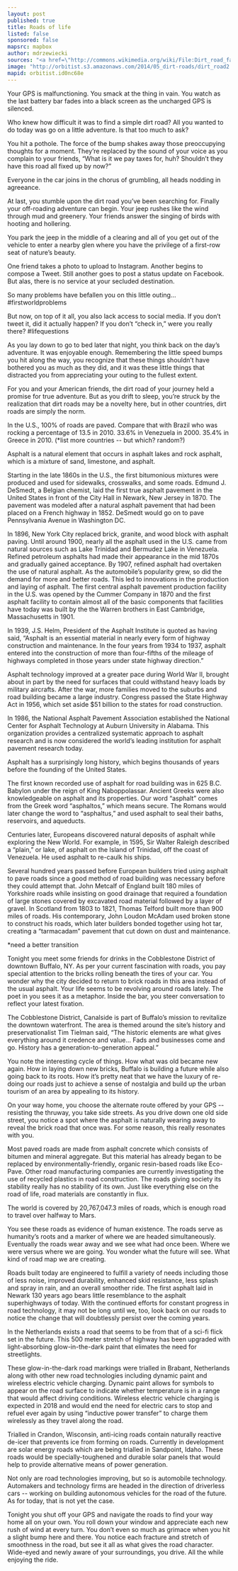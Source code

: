 ```yaml
---
layout: post
published: true
title: Roads of life
listed: false
sponsored: false
mapsrc: mapbox
author: mdrzewiecki
sources: "<a href=\"http://commons.wikimedia.org/wiki/File:Dirt_road_facing_south_near_the_Voyager_Ziwani_Safari_Camp,_on_the_edge_of_the_Tsavo_West_National_Park,_near_Ziwani,_Kenya.jpg\">Top image</a> <a href=\"http://data.un.org/Data.aspx?q=paved+roads&d=WDI&f=Indicator_Code%3aIS.ROD.PAVE.ZS\">Paved roads data</a>"
image: "http://orbitist.s3.amazonaws.com/2014/05_dirt-roads/dirt_road2.jpg"
mapid: orbitist.id0nc68e
---
```


Your GPS is malfunctioning. You smack at the thing in vain. You watch as the last battery bar fades into a black screen as the uncharged GPS is silenced.

Who knew how difficult it was to find a simple dirt road? All you wanted to do today was go on a little adventure. Is that too much to ask?

You hit a pothole. The force of the bump shakes away those preoccupying thoughts for a moment. They’re replaced by the sound of your voice as you complain to your friends, “What is it we pay taxes for, huh? Shouldn’t they have this road all fixed up by now?”

Everyone in the car joins in the chorus of grumbling, all heads nodding in agreeance.

At last, you stumble upon the dirt road you’ve been searching for. Finally your off-roading adventure can begin. Your jeep rushes like the wind through mud and greenery. Your friends answer the singing of birds with hooting and hollering.

You park the jeep in the middle of a clearing and all of you get out of the vehicle to enter a nearby glen where you have the privilege of a first-row seat of nature’s beauty.

One friend takes a photo to upload to Instagram. Another begins to compose a Tweet. Still another goes to post a status update on Facebook. But alas, there is no service at your secluded destination.

So many problems have befallen you on this little outing… #firstworldproblems 

But now, on top of it all, you also lack access to social media. If you don’t tweet it, did it actually happen? If you don’t “check in,” were you really there? #lifequestions

As you lay down to go to bed later that night, you think back on the day’s adventure. It was enjoyable enough. Remembering the little speed bumps you hit along the way, you recognize that these things shouldn’t have bothered you as much as they did, and it was these little things that distracted you from appreciating your outing to the fullest extent.

For you and your American friends, the dirt road of your journey held a promise for true adventure. But as you drift to sleep, you’re struck by the realization that dirt roads may be a novelty here, but in other countries, dirt roads are simply the norm.

In the U.S., 100% of roads are paved. Compare that with Brazil who was rocking a percentage of 13.5 in 2010. 33.6% in Venezuela in 2000. 35.4% in Greece in 2010. (*list more countries -- but which? random?)

Asphalt is a natural element that occurs in asphalt lakes and rock asphalt, which is a mixture of sand, limestone, and asphalt.

Starting in the late 1860s in the U.S., the first bitumonious mixtures were produced and used for sidewalks, crosswalks, and some roads. Edmund J. DeSmedt, a Belgian chemist, laid the first true asphalt pavement in the United States in front of the City Hall in Newark, New Jersey in 1870. The pavement was modeled after a natural asphalt pavement that had been placed on a French highway in 1852. DeSmedt would go on to pave Pennsylvania Avenue in Washington DC.

In 1896, New York City replaced brick, granite, and wood block with asphalt paving. Until around 1900, nearly all the asphalt used in the U.S. came from natural sources such as Lake Trinidad and Bermudez Lake in Venezuela. Refined petroleum asphalts had made their appearance in the mid 1870s and gradually gained acceptance. By 1907, refined asphalt had overtaken the use of natural asphalt. As the automobile’s popularity grew, so did the demand for more and better roads. This led to innovations in the production and laying of asphalt. The first central asphalt pavement production facility in the U.S. was opened by the Cummer Company in 1870 and the first asphalt facility to contain almost all of the basic components that facilities have today was built by the the Warren brothers in East Cambridge, Massachusetts in 1901.

In 1939, J.S. Helm, President of the Asphalt Institute is quoted as having said, “Asphalt is an essential material in nearly every form of highway construction and maintenance. In the four years from 1934 to 1937, asphalt entered into the construction of more than four-fifths of the mileage of highways completed in those years under state highway direction.”

Asphalt technology improved at a greater pace during World War II, brought about in part by the need for surfaces that could withstand heavy loads by military aircrafts. After the war, more families moved to the suburbs and road building became a large industry. Congress passed the State Highway Act in 1956, which set aside $51 billion to the states for road construction.

In 1986, the National Asphalt Pavement Association established the National Center for Asphalt Technology at Auburn University in Alabama. This organization provides a centralized systematic approach to asphalt research and is now considered the world’s leading institution for asphalt pavement research today.

Asphalt has a surprisingly long history, which begins thousands of years before the founding of the United States.

The first known recorded use of asphalt for road building was in 625 B.C. Babylon under the reign of King Naboppolassar. Ancient Greeks were also knowledgeable on asphalt and its properties. Our word “asphalt” comes from the Greek word “asphaltos,” which means secure. The Romans would later change the word to “asphaltus,” and used asphalt to seal their baths, reservoirs, and aqueducts.

Centuries later, Europeans discovered natural deposits of asphalt while exploring the New World. For example, in 1595, Sir Walter Raleigh described a “plain,” or lake, of asphalt on the Island of Trinidad, off the coast of Venezuela. He used asphalt to re-caulk his ships.

Several hundred years passed before European builders tried using asphalt to pave roads since a good method of road building was necessary before they could attempt that. John Metcalf of England built 180 miles of Yorkshire roads while insisting on good drainage that required a foundation of large stones covered by excavated road material followed by a layer of gravel. In Scotland from 1803 to 1821, Thomas Telford built more than 900 miles of roads. His contemporary, John Loudon McAdam used broken stone to construct his roads, which later builders bonded together using hot tar, creating a “tarmacadam” pavement that cut down on dust and maintenance.

*need a better transition

Tonight you meet some friends for drinks in the Cobblestone District of downtown Buffalo, NY. As per your current fascination with roads, you pay special attention to the bricks rolling beneath the tires of your car. You wonder why the city decided to return to brick roads in this area instead of the usual asphalt. Your life seems to be revolving around roads lately. The poet in you sees it as a metaphor. Inside the bar, you steer conversation to reflect your latest fixation.

The Cobblestone District, Canalside is part of Buffalo’s mission to revitalize the downtown waterfront. The area is themed around the site’s history and preservationalist Tim Tielman said, “The historic elements are what gives everything around it credence and value… Fads and businesses come and go. History has a generation-to-generation appeal.”

You note the interesting cycle of things. How what was old became new again. How in laying down new bricks, Buffalo is building a future while also going back to its roots. How it’s pretty neat that we have the luxury of re-doing our roads just to achieve a sense of nostalgia and build up the urban tourism of an area by appealing to its history.

On your way home, you choose the alternate route offered by your GPS -- resisting the thruway, you take side streets. As you drive down one old side street, you notice a spot where the asphalt is naturally wearing away to reveal the brick road that once was. For some reason, this really resonates with you.

Most paved roads are made from asphalt concrete which consists of bitumen and mineral aggregate. But this material has already began to be replaced by environmentally-friendly, organic resin-based roads like Eco-Pave. Other road manufacturing companies are currently investigating the use of recycled plastics in road construction. The roads giving society its stability really has no stability of its own. Just like everything else on the road of life, road materials are constantly in flux.

The world is covered by 20,767,047.3 miles of roads, which is enough road to travel over halfway to Mars.

You see these roads as evidence of human existence. The roads serve as humanity’s roots and a marker of where we are headed simultaneously. Eventually the roads wear away and we see what had once been. Where we were versus where we are going. You wonder what the future will see. What kind of road map we are creating.

Roads built today are engineered to fulfill a variety of needs including those of less noise, improved durability, enhanced skid resistance, less splash and spray in rain, and an overall smoother ride. The first asphalt laid in Newark 130 years ago bears little resemblance to the asphalt superhighways of today. With the continued efforts for constant progress in road technology, it may not be long until we, too, look back on our roads to notice the change that will doubtlessly persist over the coming years.

In the Netherlands exists a road that seems to be from that of a sci-fi flick set in the future. This 500 meter stretch of highway has been upgraded with light-absorbing glow-in-the-dark paint that elimates the need for streetlights.

These glow-in-the-dark road markings were trialled in Brabant, Netherlands along with other new road technologies including dynamic paint and wireless electric vehicle charging. Dynamic paint allows for symbols to appear on the road surface to indicate whether temperature is in a range that would affect driving conditions. Wireless electric vehicle charging is expected in 2018 and would end the need for electric cars to stop and refuel ever again by using “inductive power transfer” to charge them wirelessly as they travel along the road. 

Trialled in Crandon, Wisconsin, anti-icing roads contain naturally reactive de-icer that prevents ice from forming on roads. Currently in development are solar energy roads which are being trialled in Sandpoint, Idaho. These roads would be specially-toughened and durable solar panels that would help to provide alternative means of power generation.

Not only are road technologies improving, but so is automobile technology. Automakers and technology firms are headed in the direction of driverless cars -- working on building autonomous vehicles for the road of the future. As for today, that is not yet the case.

Tonight you shut off your GPS and navigate the roads to find your way home all on your own. You roll down your window and appreciate each new rush of wind at every turn. You don’t even so much as grimace when you hit a slight bump here and there. You notice each fracture and stretch of smoothness in the road, but see it all as what gives the road character. Wide-eyed and newly aware of your surroundings, you drive. All the while enjoying the ride.